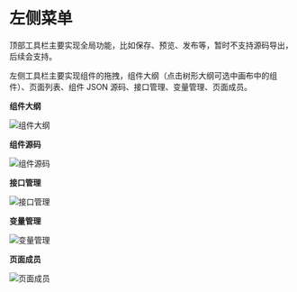 # 左侧菜单

顶部工具栏主要实现全局功能，比如保存、预览、发布等，暂时不支持源码导出，后续会支持。

左侧工具栏主要实现组件的拖拽，组件大纲（点击树形大纲可选中画布中的组件）、页面列表、组件 JSON 源码、接口管理、变量管理、页面成员。

**组件大纲**

![组件大纲](/page/outline.png)

**组件源码**

![组件源码](/page/json.png)

**接口管理**

![接口管理](/page/api.png)

**变量管理**

![变量管理](/page/variable.png)

**页面成员**

![页面成员](/page/member.png)
